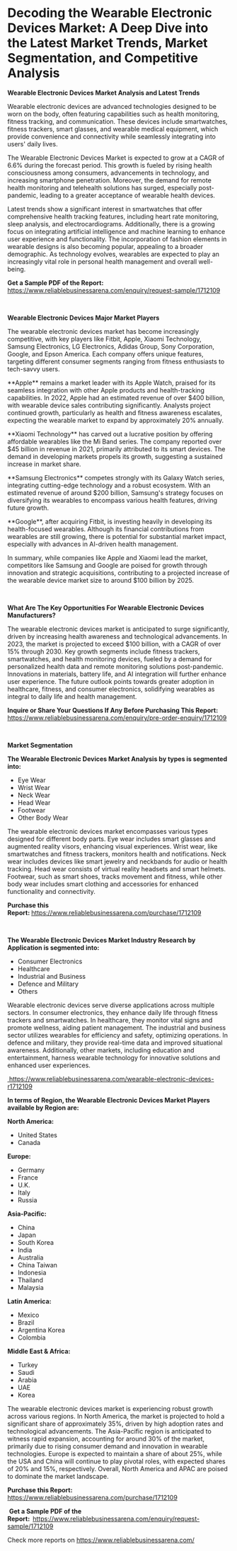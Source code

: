 <p><h1>Decoding the Wearable Electronic Devices Market: A Deep Dive into the Latest Market Trends, Market Segmentation, and Competitive Analysis</h1></p><p><strong>Wearable Electronic Devices Market Analysis and Latest Trends</strong></p>
<p><p>Wearable electronic devices are advanced technologies designed to be worn on the body, often featuring capabilities such as health monitoring, fitness tracking, and communication. These devices include smartwatches, fitness trackers, smart glasses, and wearable medical equipment, which provide convenience and connectivity while seamlessly integrating into users' daily lives.</p><p>The Wearable Electronic Devices Market is expected to grow at a CAGR of 6.6% during the forecast period. This growth is fueled by rising health consciousness among consumers, advancements in technology, and increasing smartphone penetration. Moreover, the demand for remote health monitoring and telehealth solutions has surged, especially post-pandemic, leading to a greater acceptance of wearable health devices. </p><p>Latest trends show a significant interest in smartwatches that offer comprehensive health tracking features, including heart rate monitoring, sleep analysis, and electrocardiograms. Additionally, there is a growing focus on integrating artificial intelligence and machine learning to enhance user experience and functionality. The incorporation of fashion elements in wearable designs is also becoming popular, appealing to a broader demographic. As technology evolves, wearables are expected to play an increasingly vital role in personal health management and overall well-being.</p></p>
<p><strong>Get a Sample PDF of the Report:&nbsp;</strong> <a href="https://www.reliablebusinessarena.com/enquiry/request-sample/1712109?utm_campaign=2514&utm_medium=2&utm_source=Github&utm_content=ia&utm_term=06042025&utm_id=wearable-electronic-devices">https://www.reliablebusinessarena.com/enquiry/request-sample/1712109</a></p>
<p>&nbsp;</p>
<p><strong>Wearable Electronic Devices Major Market Players</strong></p>
<p><p>The wearable electronic devices market has become increasingly competitive, with key players like Fitbit, Apple, Xiaomi Technology, Samsung Electronics, LG Electronics, Adidas Group, Sony Corporation, Google, and Epson America. Each company offers unique features, targeting different consumer segments ranging from fitness enthusiasts to tech-savvy users.</p><p>**Apple** remains a market leader with its Apple Watch, praised for its seamless integration with other Apple products and health-tracking capabilities. In 2022, Apple had an estimated revenue of over $400 billion, with wearable device sales contributing significantly. Analysts project continued growth, particularly as health and fitness awareness escalates, expecting the wearable market to expand by approximately 20% annually.</p><p>**Xiaomi Technology** has carved out a lucrative position by offering affordable wearables like the Mi Band series. The company reported over $45 billion in revenue in 2021, primarily attributed to its smart devices. The demand in developing markets propels its growth, suggesting a sustained increase in market share.</p><p>**Samsung Electronics** competes strongly with its Galaxy Watch series, integrating cutting-edge technology and a robust ecosystem. With an estimated revenue of around $200 billion, Samsung's strategy focuses on diversifying its wearables to encompass various health features, driving future growth.</p><p>**Google**, after acquiring Fitbit, is investing heavily in developing its health-focused wearables. Although its financial contributions from wearables are still growing, there is potential for substantial market impact, especially with advances in AI-driven health management.</p><p>In summary, while companies like Apple and Xiaomi lead the market, competitors like Samsung and Google are poised for growth through innovation and strategic acquisitions, contributing to a projected increase of the wearable device market size to around $100 billion by 2025.</p></p>
<p>&nbsp;</p>
<p><strong>What Are The Key Opportunities For Wearable Electronic Devices Manufacturers?</strong></p>
<p><p>The wearable electronic devices market is anticipated to surge significantly, driven by increasing health awareness and technological advancements. In 2023, the market is projected to exceed $100 billion, with a CAGR of over 15% through 2030. Key growth segments include fitness trackers, smartwatches, and health monitoring devices, fueled by a demand for personalized health data and remote monitoring solutions post-pandemic. Innovations in materials, battery life, and AI integration will further enhance user experience. The future outlook points towards greater adoption in healthcare, fitness, and consumer electronics, solidifying wearables as integral to daily life and health management.</p></p>
<p><strong>Inquire or Share Your Questions If Any Before Purchasing This Report:</strong> <a href="https://www.reliablebusinessarena.com/enquiry/pre-order-enquiry/1712109?utm_campaign=2514&utm_medium=2&utm_source=Github&utm_content=ia&utm_term=06042025&utm_id=wearable-electronic-devices">https://www.reliablebusinessarena.com/enquiry/pre-order-enquiry/1712109</a></p>
<p>&nbsp;</p>
<p><strong>Market Segmentation</strong></p>
<p><strong>The Wearable Electronic Devices Market Analysis by types is segmented into:</strong></p>
<p><ul><li>Eye Wear</li><li>Wrist Wear</li><li>Neck Wear</li><li>Head Wear</li><li>Footwear</li><li>Other Body Wear</li></ul></p>
<p><p>The wearable electronic devices market encompasses various types designed for different body parts. Eye wear includes smart glasses and augmented reality visors, enhancing visual experiences. Wrist wear, like smartwatches and fitness trackers, monitors health and notifications. Neck wear includes devices like smart jewelry and neckbands for audio or health tracking. Head wear consists of virtual reality headsets and smart helmets. Footwear, such as smart shoes, tracks movement and fitness, while other body wear includes smart clothing and accessories for enhanced functionality and connectivity.</p></p>
<p><strong>Purchase this Report:&nbsp;</strong><a href="https://www.reliablebusinessarena.com/purchase/1712109?utm_campaign=2514&utm_medium=2&utm_source=Github&utm_content=ia&utm_term=06042025&utm_id=wearable-electronic-devices">https://www.reliablebusinessarena.com/purchase/1712109</a></p>
<p>&nbsp;</p>
<p><strong>The Wearable Electronic Devices Market Industry Research by Application is segmented into:</strong></p>
<p><ul><li>Consumer Electronics</li><li>Healthcare</li><li>Industrial and Business</li><li>Defence and Military</li><li>Others</li></ul></p>
<p><p>Wearable electronic devices serve diverse applications across multiple sectors. In consumer electronics, they enhance daily life through fitness trackers and smartwatches. In healthcare, they monitor vital signs and promote wellness, aiding patient management. The industrial and business sector utilizes wearables for efficiency and safety, optimizing operations. In defence and military, they provide real-time data and improved situational awareness. Additionally, other markets, including education and entertainment, harness wearable technology for innovative solutions and enhanced user experiences.</p></p>
<p><a href="https://www.reliablebusinessarena.com/wearable-electronic-devices-r1712109?utm_campaign=2514&utm_medium=2&utm_source=Github&utm_content=ia&utm_term=06042025&utm_id=wearable-electronic-devices">&nbsp;https://www.reliablebusinessarena.com/wearable-electronic-devices-r1712109</a></p>
<p><strong>In terms of Region, the Wearable Electronic Devices Market Players available by Region are:</strong></p>
<p>
    <p> <strong> North America: </strong>
        <ul>
            <li>United States</li>
            <li>Canada</li>
        </ul>
        </p> 
    <p> <strong> Europe: </strong>
        <ul>
            <li>Germany</li>
            <li>France</li>
            <li>U.K.</li>
            <li>Italy</li>
            <li>Russia</li>
        </ul>
        </p> 
    <p> <strong> Asia-Pacific: </strong>
        <ul>
            <li>China</li>
            <li>Japan</li>
            <li>South Korea</li>
            <li>India</li>
            <li>Australia</li>
            <li>China Taiwan</li>
            <li>Indonesia</li>
            <li>Thailand</li>
            <li>Malaysia</li>
        </ul>
        </p> 
    <p> <strong> Latin America: </strong>
        <ul>
            <li>Mexico</li>
            <li>Brazil</li>
            <li>Argentina Korea</li>
            <li>Colombia</li>
        </ul>
        </p> 
    <p> <strong> Middle East & Africa: </strong>
        <ul>
            <li>Turkey</li>
            <li>Saudi</li>
            <li>Arabia</li>
            <li>UAE</li>
            <li>Korea</li>
        </ul>
    </p>
    </p>
<p><p>The wearable electronic devices market is experiencing robust growth across various regions. In North America, the market is projected to hold a significant share of approximately 35%, driven by high adoption rates and technological advancements. The Asia-Pacific region is anticipated to witness rapid expansion, accounting for around 30% of the market, primarily due to rising consumer demand and innovation in wearable technologies. Europe is expected to maintain a share of about 25%, while the USA and China will continue to play pivotal roles, with expected shares of 20% and 15%, respectively. Overall, North America and APAC are poised to dominate the market landscape.</p></p>
<p><strong>Purchase this Report: </strong><a href="https://www.reliablebusinessarena.com/purchase/1712109?utm_campaign=2514&utm_medium=2&utm_source=Github&utm_content=ia&utm_term=06042025&utm_id=wearable-electronic-devices">https://www.reliablebusinessarena.com/purchase/1712109</a></p>
<p>&nbsp;<strong>Get a Sample PDF of the Report:&nbsp;&nbsp;</strong><a href="https://www.reliablebusinessarena.com/enquiry/request-sample/1712109?utm_campaign=2514&utm_medium=2&utm_source=Github&utm_content=ia&utm_term=06042025&utm_id=wearable-electronic-devices">https://www.reliablebusinessarena.com/enquiry/request-sample/1712109</a></p>
<p><strong></strong></p>
<p>Check more reports on <a href="https://www.reliablebusinessarena.com/?utm_campaign=2514&utm_medium=2&utm_source=Github&utm_content=ia&utm_term=06042025&utm_id=wearable-electronic-devices">https://www.reliablebusinessarena.com/</a></p>